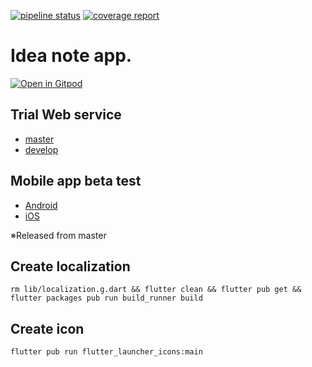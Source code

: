 [![pipeline status](https://gitlab.com/kitProject/idea_note/badges/develop/pipeline.svg)](https://gitlab.com/kitProject/idea_note/commits/develop)
[![coverage report](https://gitlab.com/kitProject/idea_note/badges/develop/coverage.svg)](https://gitlab.com/kitProject/idea_note/commits/develop)

# Idea note app.

[![Open in Gitpod](https://gitpod.io/button/open-in-gitpod.svg)](https://gitpod.io/#https://gitlab.com/kitProject/idea_note)

## Trial Web service
- [master](https://ideanote.kitproject.app)
- [develop](https://ideanote-kitproject-debug.firebaseapp.com)

## Mobile app beta test 
- [Android](https://play.google.com/apps/testing/info.kitproject.idea_note)
- [iOS](https://testflight.apple.com/join/QkdtgAWL)

※Released from master

## Create localization
`rm lib/localization.g.dart && flutter clean && flutter pub get && flutter packages pub run build_runner build`

## Create icon
`flutter pub run flutter_launcher_icons:main`
